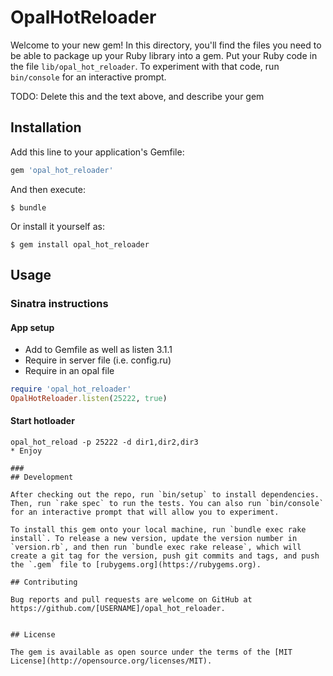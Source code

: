 # OpalHotReloader

Welcome to your new gem! In this directory, you'll find the files you need to be able to package up your Ruby library into a gem. Put your Ruby code in the file `lib/opal_hot_reloader`. To experiment with that code, run `bin/console` for an interactive prompt.

TODO: Delete this and the text above, and describe your gem

## Installation

Add this line to your application's Gemfile:

```ruby
gem 'opal_hot_reloader'
```

And then execute:

    $ bundle

Or install it yourself as:

    $ gem install opal_hot_reloader

## Usage

### Sinatra instructions
#### App setup
* Add to Gemfile as well as listen 3.1.1
* Require in server file (i.e. config.ru)
* Require in an opal file
```ruby
require 'opal_hot_reloader'
OpalHotReloader.listen(25222, true)
```
#### Start hotloader
```
opal_hot_reload -p 25222 -d dir1,dir2,dir3
* Enjoy

###
## Development

After checking out the repo, run `bin/setup` to install dependencies. Then, run `rake spec` to run the tests. You can also run `bin/console` for an interactive prompt that will allow you to experiment.

To install this gem onto your local machine, run `bundle exec rake install`. To release a new version, update the version number in `version.rb`, and then run `bundle exec rake release`, which will create a git tag for the version, push git commits and tags, and push the `.gem` file to [rubygems.org](https://rubygems.org).

## Contributing

Bug reports and pull requests are welcome on GitHub at https://github.com/[USERNAME]/opal_hot_reloader.


## License

The gem is available as open source under the terms of the [MIT License](http://opensource.org/licenses/MIT).


